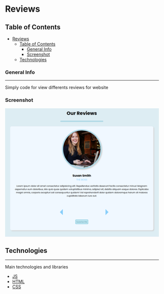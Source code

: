 # Reviews

## Table of Contents
- [Reviews](#Reviews)
  - [Table of Contents](#table-of-contents)
    - [General Info](#general-info)
    - [Screenshot](#screenshot)
  - [Technologies](#technologies)

### General Info
***
Simply code for view differents reviews for website
### Screenshot
![Image text](reviews.png)
## Technologies
***
Main technologies and libraries
* [JS](https://example.com)
* [HTML](https://example.com)
* [CSS](https://example.com)


